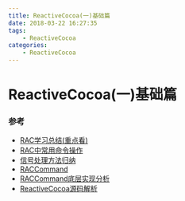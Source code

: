 ```yaml
---
title: ReactiveCocoa(一)基础篇
date: 2018-03-22 16:27:35
tags:
	- ReactiveCocoa
categories:
	- ReactiveCocoa
---
```


# ReactiveCocoa(一)基础篇





### 参考
* [RAC学习总结(重点看)](http://chaoxn.com/2015/11/12/ReactiveCocoa%E4%B8%8EMVVM/)
* [RAC中常用命令操作](http://yulingtianxia.com/blog/2014/07/29/reactivecocoa/)* [信号处理方法归纳](http://cbsfly.github.io/ios/rac2)* [RACCommand](https://draveness.me/raccommand)* [RACCommand底层实现分析](https://halfrost.com/reactivecocoa_raccommand/)* [ReactiveCocoa源码解析](https://halfrost.com/tag/reactivecocoa/)